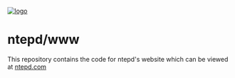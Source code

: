 [![logo](https://github.com/user-attachments/assets/24d61667-b485-4fb6-87db-a4b97b6abf46)](https://ntepd.com)

# ntepd/www

This repository contains the code for ntepd's website which can be viewed at [ntepd.com](https://ntepd.com)
